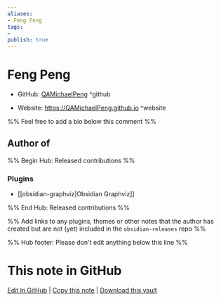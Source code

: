 ```yaml
---
aliases:
- Feng Peng
tags:
- 
publish: true
---
```


# Feng Peng

- GitHub: [QAMichaelPeng](https://github.com/QAMichaelPeng/) ^github
<!-- - Discord: `@` ^discord-->
- Website: <https://QAMichaelPeng.github.io> ^website
<!-- - [[Publish sites|Publish site]]: ^publish-->

%% Feel free to add a bio below this comment %%


## Author of

%% Begin Hub: Released contributions %%
### Plugins
- [[obsidian-graphviz|Obsidian Graphviz]]

%% End Hub: Released contributions %%

%% Add links to any plugins, themes or other notes that the author has created but are not (yet) included in the `obsidian-releases` repo %%

<!--
### Unlisted plugins
-->

<!--
### Others
-->

<!--
## Sponsor this author

- [[GitHub sponsors]]: [Sponsor @QAMichaelPeng on GitHub Sponsors](https://github.com/sponsors/QAMichaelPeng) ^github-sponsor
- [[Buy me a coffee]]: ^buy-me-a-coffee
- [[PayPal]]: ^paypal
- [[Patreon]]: ^patreon

-->

<!--
## Follow this author
-->

<!-- - [[YouTube Channels|On YouTube]]: <https://> ^youtube-->
<!-- - Twitter: <https://> ^twitter-->
<!-- - ... -->

%% Hub footer: Please don't edit anything below this line %%

# This note in GitHub

<span class="git-footer">[Edit In GitHub](https://github.dev/obsidian-community/obsidian-hub/blob/main/01%20-%20Community/People/QAMichaelPeng.md "git-hub-edit-note") | [Copy this note](https://raw.githubusercontent.com/obsidian-community/obsidian-hub/main/01%20-%20Community/People/QAMichaelPeng.md "git-hub-copy-note") | [Download this vault](https://github.com/obsidian-community/obsidian-hub/archive/refs/heads/main.zip "git-hub-download-vault") </span>
